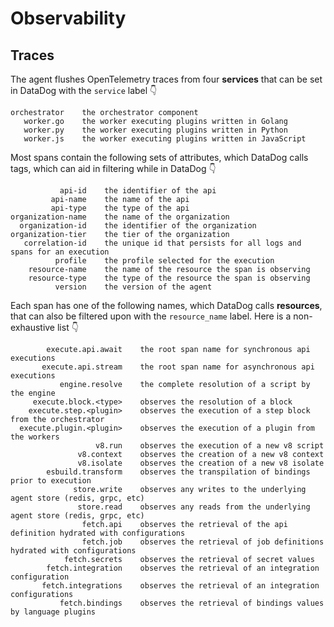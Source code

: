 # Observability

## Traces

The agent flushes OpenTelemetry traces from four **services** that can be set in DataDog with the `service` label 👇

```unset
orchestrator    the orchestrator component
   worker.go    the worker executing plugins written in Golang
   worker.py    the worker executing plugins written in Python
   worker.js    the worker executing plugins written in JavaScript
```

Most spans contain the following sets of attributes, which DataDog calls tags, which can aid in filtering while in DataDog 👇

```unset
           api-id    the identifier of the api
         api-name    the name of the api
         api-type    the type of the api
organization-name    the name of the organization
  organization-id    the identifier of the organization 
organization-tier    the tier of the organization 
   correlation-id    the unique id that persists for all logs and spans for an execution
          profile    the profile selected for the execution
    resource-name    the name of the resource the span is observing
    resource-type    the type of the resource the span is observing
          version    the version of the agent
```

Each span has one of the following names, which DataDog calls **resources**, that can also be filtered upon with the `resource_name` label. Here is a non-exhaustive list 👇

```unset
        execute.api.await    the root span name for synchronous api executions
       execute.api.stream    the root span name for asynchronous api executions
           engine.resolve    the complete resolution of a script by the engine
     execute.block.<type>    observes the resolution of a block
    execute.step.<plugin>    observes the execution of a step block from the orchestrator
  execute.plugin.<plugin>    observes the execution of a plugin from the workers
                   v8.run    observes the execution of a new v8 script
               v8.context    observes the creation of a new v8 context
               v8.isolate    observes the creation of a new v8 isolate
        esbuild.transform    observes the transpilation of bindings prior to execution
              store.write    observes any writes to the underlying agent store (redis, grpc, etc)
               store.read    observes any reads from the underlying agent store (redis, grpc, etc)
                fetch.api    observes the retrieval of the api definition hydrated with configurations
                fetch.job    observes the retrieval of job definitions hydrated with configurations
            fetch.secrets    observes the retrieval of secret values
        fetch.integration    observes the retrieval of an integration configuration
       fetch.integrations    observes the retrieval of an integration configurations
           fetch.bindings    observes the retrieval of bindings values by language plugins
```
